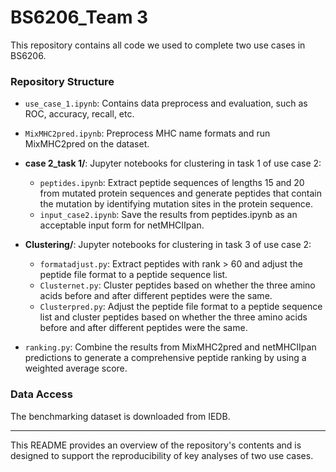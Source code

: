 # BS6206_Team 3

This repository contains all code we used to complete two use cases in BS6206.

### Repository Structure

- `use_case_1.ipynb`: Contains data preprocess and evaluation, such as ROC, accuracy, recall, etc.

- `MixMHC2pred.ipynb`: Preprocess MHC name formats and run MixMHC2pred on the dataset.

- **case 2_task 1/**: Jupyter notebooks for clustering in task 1 of use case 2:
  - `peptides.ipynb`: Extract peptide sequences of lengths 15 and 20 from mutated protein sequences and generate peptides that contain the mutation by identifying mutation sites in the protein sequence.
  - `input_case2.ipynb`: Save the results from peptides.ipynb as an acceptable input form for netMHCIIpan.

- **Clustering/**: Jupyter notebooks for clustering in task 3 of use case 2:
  - `formatadjust.py`: Extract peptides with rank > 60 and adjust the peptide file format to a peptide sequence list.
  - `Clusternet.py`: Cluster peptides based on whether the three amino acids before and after different peptides were the same.
  - `Clusterpred.py`: Adjust the peptide file format to a peptide sequence list and cluster peptides based on whether the three amino acids before and after different peptides were the same.

- `ranking.py`: Combine the results from MixMHC2pred and netMHCIIpan predictions to generate a comprehensive peptide ranking by using a weighted average score.

### Data Access
The benchmarking dataset is downloaded from IEDB.

---

This README provides an overview of the repository's contents and is designed to support the reproducibility of key analyses of two use cases.
